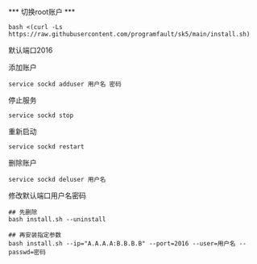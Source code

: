 *** 切换root账户 ***

```
bash <(curl -Ls https://raw.githubusercontent.com/programfault/sk5/main/install.sh)
```

默认端口2016

添加账户

```
service sockd adduser 用户名 密码
```

停止服务

```
service sockd stop
```

重新启动

```
service sockd restart
```

删除账户

```
service sockd deluser 用户名
```

修改默认端口用户名密码

```
## 先删除
bash install.sh --uninstall

## 再安装指定参数
bash install.sh --ip="A.A.A.A:B.B.B.B" --port=2016 --user=用户名 --passwd=密码
```



